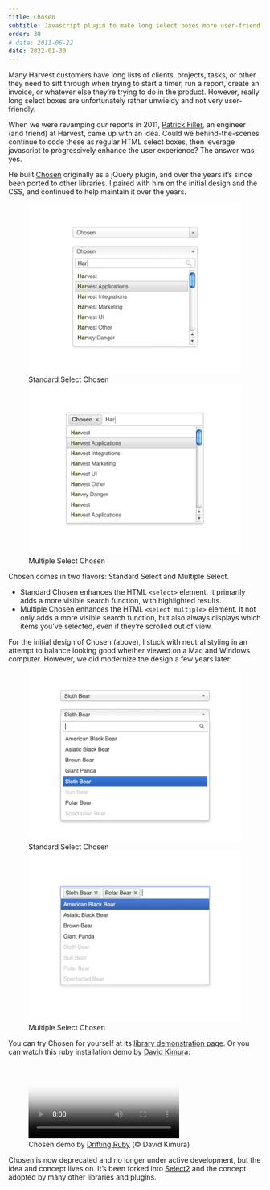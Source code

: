 ```yaml
---
title: Chosen
subtitle: Javascript plugin to make long select boxes more user-friendly.
order: 30
# date: 2011-06-22
date: 2022-01-30
---
```


<div class="inner">

Many Harvest customers have long lists of clients, projects, tasks, or other they need to sift through when trying to start a timer, run a report, create an invoice, or whatever else they’re trying to do in the product. However, really long select boxes are unfortunately rather unwieldy and not very user-friendly.

When we were revamping our reports in 2011, [Patrick Filler](https://patrickfiller.com), an engineer (and friend) at Harvest, came up with an idea. Could we behind-the-scenes continue to code these as regular HTML select boxes, then leverage javascript to progressively enhance the user experience? The answer was yes.

He built [Chosen](https://harvesthq.github.io/chosen) originally as a jQuery plugin, and over the years it’s since been ported to other libraries. I paired with him on the initial design and the CSS, and continued to help maintain it over the years.

</div>

<figure class="side-by-side">
  <div>
    <div class="bordered">
      <img src="/images/work/chosen-standard.png" alt="" data-zoomable>
    </div>
    <figcaption>Standard Select Chosen</figcaption>
  </div>
  <div>
    <div class="bordered">
      <img src="/images/work/chosen-multi.png" alt="" data-zoomable>
    </div>
    <figcaption>Multiple Select Chosen</figcaption>
  </div>
</figure>

<div class="inner">

Chosen comes in two flavors: Standard Select and Multiple Select.

* Standard Chosen enhances the HTML `<select>` element. It primarily adds a more visible search function, with highlighted results.
* Multiple Chosen enhances the HTML `<select multiple>` element. It not only adds a more visible search function, but also always displays which items you’ve selected, even if they’re scrolled out of view.

For the initial design of Chosen (above), I stuck with neutral styling in an attempt to balance looking good whether viewed on a Mac and Windows computer. However, we did modernize the design a few years later:

</div>

<figure class="side-by-side">
  <div>
    <div class="bordered">
      <img src="/images/work/chosen-standard2.png" alt="" data-zoomable>
    </div>
    <figcaption>Standard Select Chosen</figcaption>
  </div>
  <div>
    <div class="bordered">
      <img src="/images/work/chosen-multi2.png" alt="" data-zoomable>
    </div>
    <figcaption>Multiple Select Chosen</figcaption>
  </div>
</figure>

<div class="inner">

You can try Chosen for yourself at its [library demonstration page](https://harvesthq.github.io/chosen). Or you can watch this ruby installation demo by <a href="https://www.driftingruby.com/episodes/javascript-select-form-fields-with-chosen">David Kimura</a>:

</div>

<figure>
  <video controls poster="/images/blackposter.gif">
    <source src="/images/work/chosen-demo.mp4" type="video/mp4">
  </video>
  <figcaption>Chosen demo by <a href="https://www.driftingruby.com/episodes/javascript-select-form-fields-with-chosen">Drifting Ruby</a> (© David Kimura)</figcaption>
</figure>

<div class="inner">

Chosen is now deprecated and no longer under active development, but the idea and concept lives on. It’s been forked into [Select2](https://select2.org) and the concept adopted by many other libraries and plugins.

</div>
